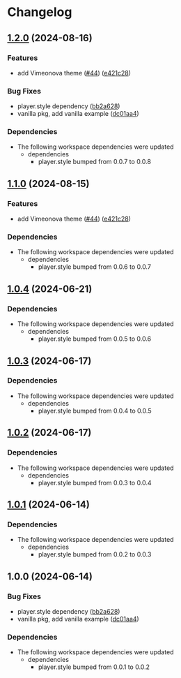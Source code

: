 # Changelog

## [1.2.0](https://github.com/muxinc/player.style/compare/vanilla-v1.1.0...vanilla@1.2.0) (2024-08-16)


### Features

* add Vimeonova theme ([#44](https://github.com/muxinc/player.style/issues/44)) ([e421c28](https://github.com/muxinc/player.style/commit/e421c28ae88a16fce65c6beca0e778d01fc1a353))


### Bug Fixes

* player.style dependency ([bb2a628](https://github.com/muxinc/player.style/commit/bb2a62895db48cd89b6af38d6a550136626f0ade))
* vanilla pkg, add vanilla example ([dc01aa4](https://github.com/muxinc/player.style/commit/dc01aa4985dfa782527f5533698e029efeb2dc8a))


### Dependencies

* The following workspace dependencies were updated
  * dependencies
    * player.style bumped from 0.0.7 to 0.0.8

## [1.1.0](https://github.com/muxinc/player.style/compare/vanilla@1.0.4...vanilla@1.1.0) (2024-08-15)


### Features

* add Vimeonova theme ([#44](https://github.com/muxinc/player.style/issues/44)) ([e421c28](https://github.com/muxinc/player.style/commit/e421c28ae88a16fce65c6beca0e778d01fc1a353))


### Dependencies

* The following workspace dependencies were updated
  * dependencies
    * player.style bumped from 0.0.6 to 0.0.7

## [1.0.4](https://github.com/muxinc/player.style/compare/vanilla@1.0.3...vanilla@1.0.4) (2024-06-21)


### Dependencies

* The following workspace dependencies were updated
  * dependencies
    * player.style bumped from 0.0.5 to 0.0.6

## [1.0.3](https://github.com/muxinc/player.style/compare/vanilla@1.0.2...vanilla@1.0.3) (2024-06-17)


### Dependencies

* The following workspace dependencies were updated
  * dependencies
    * player.style bumped from 0.0.4 to 0.0.5

## [1.0.2](https://github.com/muxinc/player.style/compare/vanilla@1.0.1...vanilla@1.0.2) (2024-06-17)


### Dependencies

* The following workspace dependencies were updated
  * dependencies
    * player.style bumped from 0.0.3 to 0.0.4

## [1.0.1](https://github.com/muxinc/player.style/compare/vanilla@1.0.0...vanilla@1.0.1) (2024-06-14)


### Dependencies

* The following workspace dependencies were updated
  * dependencies
    * player.style bumped from 0.0.2 to 0.0.3

## 1.0.0 (2024-06-14)


### Bug Fixes

* player.style dependency ([bb2a628](https://github.com/muxinc/player.style/commit/bb2a62895db48cd89b6af38d6a550136626f0ade))
* vanilla pkg, add vanilla example ([dc01aa4](https://github.com/muxinc/player.style/commit/dc01aa4985dfa782527f5533698e029efeb2dc8a))


### Dependencies

* The following workspace dependencies were updated
  * dependencies
    * player.style bumped from 0.0.1 to 0.0.2
